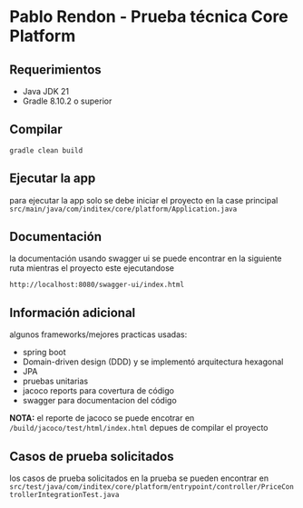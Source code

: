 # Pablo Rendon - Prueba técnica Core Platform
## Requerimientos ##

 - Java JDK 21
 - Gradle 8.10.2 o superior

## Compilar

```
gradle clean build
```

## Ejecutar la app

para ejecutar la app solo se debe iniciar el proyecto en la case principal `src/main/java/com/inditex/core/platform/Application.java`

## Documentación

la documentación usando swagger ui se puede encontrar en la siguiente ruta mientras el proyecto este ejecutandose

`http://localhost:8080/swagger-ui/index.html`

## Información adicional

algunos frameworks/mejores practicas usadas:

 - spring boot
 - Domain-driven design (DDD) y se implementó arquitectura hexagonal
 - JPA
 - pruebas unitarias
 - jacoco reports para covertura de código
 - swagger para documentacion del código

**NOTA:** el reporte de jacoco se puede encotrar en `/build/jacoco/test/html/index.html` depues de compilar el proyecto

## Casos de prueba solicitados

los casos de prueba solicitados en la prueba se pueden encontrar en `src/test/java/com/inditex/core/platform/entrypoint/controller/PriceControllerIntegrationTest.java`